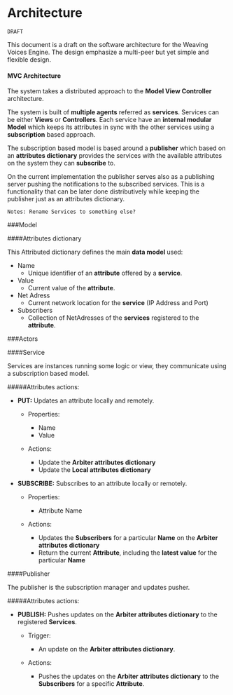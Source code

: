 Architecture
============

`DRAFT`

This document is a draft on the software architecture for the Weaving Voices Engine. The design emphasize a multi-peer but yet simple and flexible design.

#### MVC Architecture

The system takes a distributed approach to the **Model View Controller** architecture.

The system is built of **multiple agents** referred as **services**. Services can be either **Views** or **Controllers**. Each service have an **internal modular Model** which keeps its attributes in sync with the other services using a **subscription** based approach.

The subscription based model is based around a **publisher** which based on an **attributes dictionary** provides the services with the available attributes on the system they can **subscribe** to.

On the current implementation the publisher serves also as a publishing server pushing the notifications to the subscribed services. This is a functionality that can be later done distributively while keeping the publisher just as an attributes dictionary.

`Notes: Rename Services to something else?`

###Model

####Attributes dictionary

This Attributed dictionary defines the main **data model** used:

* Name
	* Unique identifier of an **attribute** offered by a **service**.
* Value
	* Current value of the **attribute**.
* Net Adress
	* Current network location for the **service** (IP Address and Port)
* Subscribers
	* Collection of NetAdresses of the **services** registered to the **attribute**.

###Actors

####Service

Services are instances running some logic or view, they communicate using a subscription based model.

#####Attributes actions:


* **PUT:** Updates an attribute locally and remotely.

	* Properties:
		* Name
		* Value

	* Actions:
		* Update the **Arbiter attributes dictionary**
		* Update the **Local attributes dictionary**

* **SUBSCRIBE:** Subscribes to an attribute locally or remotely.

	* Properties:
		* Attribute Name

	* Actions:
		* Updates the **Subscribers** for a particular **Name** on the **Arbiter attributes dictionary**
		* Return the current **Attribute**, including the **latest value** for the particular **Name**



####Publisher

The publisher is the subscription manager and updates pusher.

#####Attributes actions:

* **PUBLISH:** Pushes updates on the **Arbiter attributes dictionary** to the registered **Services**.

	* Trigger:
		* An update on the **Arbiter attributes dictionary**.

	* Actions:
		* Pushes the updates on the **Arbiter attributes dictionary** to the **Subscribers** for a specific **Attribute**.
